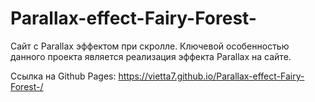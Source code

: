 # Parallax-effect-Fairy-Forest-
Cайт с Parallax эффектом при скролле. Ключевой особенностью данного проекта является реализация эффекта Parallax на сайте.

Ссылка на Github Pages: https://vietta7.github.io/Parallax-effect-Fairy-Forest-/

